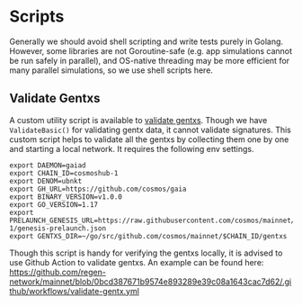 # Scripts

Generally we should avoid shell scripting and write tests purely in Golang.
However, some libraries are not Goroutine-safe (e.g. app simulations cannot be run safely in parallel),
and OS-native threading may be more efficient for many parallel simulations, so we use shell scripts here.

## Validate Gentxs

A custom utility script is available to [validate gentxs](./validate-gentxs.sh). Though we have
`ValidateBasic()` for validating gentx data, it cannot validate signatures. This custom script helps
to validate all the gentxs by collecting them one by one and starting a local network.
It requires the following env settings.

```shell
export DAEMON=gaiad
export CHAIN_ID=cosmoshub-1
export DENOM=ubnkt
export GH_URL=https://github.com/cosmos/gaia
export BINARY_VERSION=v1.0.0
export GO_VERSION=1.17
export PRELAUNCH_GENESIS_URL=https://raw.githubusercontent.com/cosmos/mainnet/main/cosmoshub-1/genesis-prelaunch.json
export GENTXS_DIR=~/go/src/github.com/cosmos/mainnet/$CHAIN_ID/gentxs
```

Though this script is handy for verifying the gentxs locally, it is advised to use Github Action to validate gentxs.
An example can be found here:
https://github.com/regen-network/mainnet/blob/0bcd387671b9574e893289e39c08a1643cac7d62/.github/workflows/validate-gentx.yml
